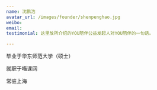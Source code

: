 ```yaml
---
name: 沈鹏浩
avatar_url: /images/founder/shenpenghao.jpg
weibo:
email:
testimonial: 这里放所介绍的YOU陪伴公益发起人对YOU陪伴的一句话。

---
```


  毕业于华东师范大学（硕士）

  就职于喵课网

  常驻上海

